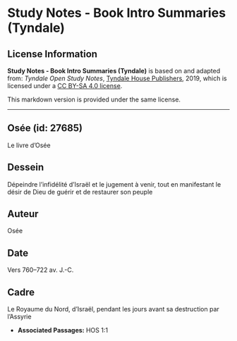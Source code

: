 # Study Notes - Book Intro Summaries (Tyndale)

## License Information

**Study Notes - Book Intro Summaries (Tyndale)** is based on and adapted from: _Tyndale Open Study Notes_, [Tyndale House Publishers](https://tyndaleopenresources.com/), 2019, which is licensed under a [CC BY-SA 4.0 license](https://creativecommons.org/licenses/by-sa/4.0/legalcode.en).

This markdown version is provided under the same license.



--------------------------------

## Osée (id: 27685)

Le livre d’Osée

Dessein
-------

Dépeindre l’infidélité d’Israël et le jugement à venir, tout en manifestant le désir de Dieu de guérir et de restaurer son peuple

Auteur
------

Osée

Date
----

Vers 760–722 av. J.\-C.

Cadre
-----

Le Royaume du Nord, d’Israël, pendant les jours avant sa destruction par l’Assyrie

* **Associated Passages:** HOS 1:1


